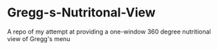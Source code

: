 # Gregg-s-Nutritonal-View
A repo of my attempt at providing a one-window 360 degree nutritional view of Gregg's menu
